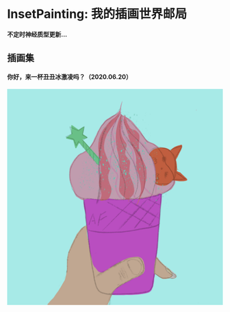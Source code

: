 # InsetPainting: 我的插画世界邮局
__不定时神经质型更新...__
## 插画集
#### 你好，来一杯丑丑冰激凌吗？（2020.06.20）
![丑丑冰激凌](丑丑的冰激凌.PNG)

